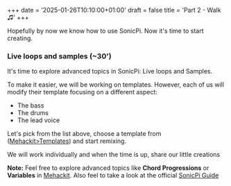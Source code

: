 +++
date = '2025-01-26T10:10:00+01:00'
draft = false
title = 'Part 2 - Walk ♫'
+++

Hopefully by now we know how to use SonicPi. Now it's time to start creating.

### Live loops and samples (~30')

It's time to explore advanced topics in SonicPi: Live loops and Samples.

To make it easier, we will be working on templates. However, each of us will modify their template focusing on a different aspect:

- The bass
- The drums
- The lead voice

Let's pick from the list above, choose a template from ([Mehackit>Templates](https://sonic-pi.mehackit.org/exercises/en/11-templates/01-examples.html)) and start remixing.

We will work individually and when the time is up, share our little creations

**Note:**
Feel free to explore advanced topics like **Chord Progressions** or **Variables** in [Mehackit](https://sonic-pi.mehackit.org/exercises/en/11-templates/01-examples.html). Also feel to take a look at the official [SonicPi Guide](https://sonic-pi.net/tutorial.html)


